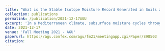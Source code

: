 ```yaml
---
title: "What is the Stable Isotope Moisture Record Generated in Soils and Shallow Saprolite Across a Seasonal Wet-up and Dry-down Cycle in a Mediterranean Climate?"
collection: publications
permalink: /publication/2021-12-17AGU
excerpt: 'In a Mediterranean climate, subsurface moisture cycles through a winter wet-up followed by an extended period of summer dry-down during which evaporation, root uptake, and some progressive drainage reduce plant-available moisture to an end-of-summer residual level. The offset between the timing of precipitation supply and evaporative demand presents an ideal opportunity to document the isotopic evolution of plant-available and residual moisture...'
date: 2021-12-17
venue: 'Fall Meeting 2021 - AGU'
paperurl: https://agu.confex.com/agu/fm21/meetingapp.cgi/Paper/898503
citation: 
---
```

